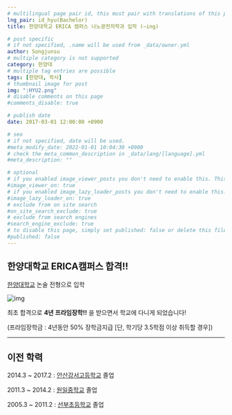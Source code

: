 ```yaml
---
# multilingual page pair id, this must pair with translations of this page. (This name must be unique)
lng_pair: id_hyu(Bachelor)
title: 한양대학교 ERICA 캠퍼스 나노광전자학과 입학 (~ing)

# post specific
# if not specified, .name will be used from _data/owner.yml
author: Songjunsu
# multiple category is not supported
category: 한양대
# multiple tag entries are possible
tags: [한양대, 학사]
# thumbnail image for post
img: ":HYU2.png"
# disable comments on this page
#comments_disable: true

# publish date
date: 2017-03-01 12:00:00 +0900

# seo
# if not specified, date will be used.
#meta_modify_date: 2022-01-01 10:04:30 +0900
# check the meta_common_description in _data/lang/[language].yml
#meta_description: ""

# optional
# if you enabled image_viewer_posts you don't need to enable this. This is only if image_viewer_posts = false
#image_viewer_on: true
# if you enabled image_lazy_loader_posts you don't need to enable this. This is only if image_lazy_loader_posts = false
#image_lazy_loader_on: true
# exclude from on site search
#on_site_search_exclude: true
# exclude from search engines
#search_engine_exclude: true
# to disable this page, simply set published: false or delete this file
#published: false
---
```

<!-- outline-start -->
## 한양대학교 ERICA캠퍼스 합격!!

[한양대학교](https://www.hanyang.ac.kr/#none) 논술 전형으로 입학

![img](:hyu_pass.png)

최초 합격으로 **4년 프라임장학!!** 을 받으면서 학교에 다니게 되었습니다!

(프라임장학금 : 4년동안 50% 장학금지급 [단, 학기당 3.5학점 이상 취득할 경우])

***

## 이전 학력
2014.3 ~ 2017.2 : [안산강서고등학교](https://asgs.hs.kr/home/index.do) 졸업

2011.3 ~ 2014.2 : [원일중학교](https://ko.wikipedia.org/wiki/%EC%9B%90%EC%9D%BC%EC%A4%91%ED%95%99%EA%B5%90) 졸업

2005.3 ~ 2011.2 : [선부초등학교](https://ko.wikipedia.org/wiki/%EC%84%A0%EB%B6%80%EC%B4%88%EB%93%B1%ED%95%99%EA%B5%90) 졸업

